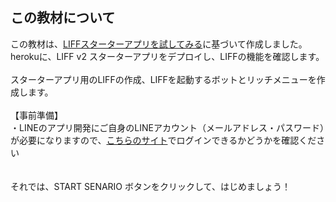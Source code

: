 ## この教材について

この教材は、<a href="https://developers.line.biz/ja/docs/liff/trying-liff-app/" target="_blank">LIFFスターターアプリを試してみる</a>に基づいて作成しました。<br>
herokuに、LIFF v2 スターターアプリをデプロイし、LIFFの機能を確認します。<br>
<br>
スターターアプリ用のLIFFの作成、LIFFを起動するボットとリッチメニューを作成します。<br>
<br>
【事前準備】<br>
・LINEのアプリ開発にご自身のLINEアカウント（メールアドレス・パスワード）が必要になりますので、<a href="https://developers.line.me/console/" target="_blank">こちらのサイト</a>でログインできるかどうかを確認ください<br>
<br>
<br>
それでは、START SENARIO ボタンをクリックして、はじめましょう！
